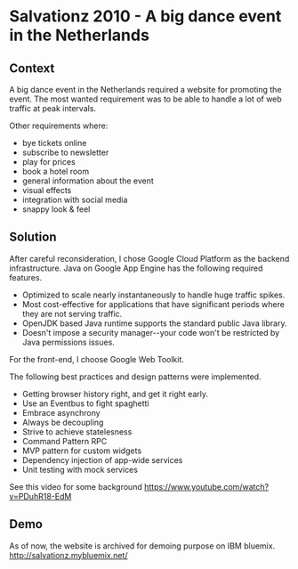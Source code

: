
Salvationz 2010 - A big dance event in the Netherlands
===

Context
---
A big dance event in the Netherlands required a website for promoting the event.  The most wanted requirement was to be able to handle a lot of web traffic at peak intervals.  

Other requirements where:
* bye tickets online
* subscribe to newsletter
* play for prices
* book a hotel room
* general information about the event
* visual effects
* integration with social media
* snappy look & feel 

Solution
---
After careful reconsideration, I chose Google Cloud Platform as the backend infrastructure. Java on Google App Engine has the following required features.
* Optimized to scale nearly instantaneously to handle huge traffic spikes.
* Most cost-effective for applications that have significant periods where they are not serving traffic.
* OpenJDK based Java runtime supports the standard public Java library.
* Doesn't impose a security manager--your code won't be restricted by Java permissions issues.

For the front-end, I choose Google Web Toolkit.

The following best practices and design patterns were implemented.
* Getting browser history right, and get it right early.
* Use an Eventbus to fight spaghetti
* Embrace asynchrony
* Always be decoupling
* Strive to achieve statelesness
* Command Pattern RPC
* MVP pattern for custom widgets
* Dependency injection of app-wide services
* Unit testing with mock services

See this video for some background
https://www.youtube.com/watch?v=PDuhR18-EdM

Demo
---
As of now, the website is archived for demoing purpose on IBM bluemix.
http://salvationz.mybluemix.net/




